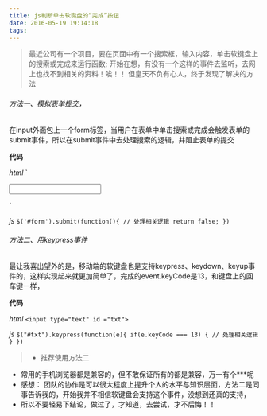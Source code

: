 ```yaml
---
title: js判断单击软键盘的“完成”按钮
date: 2016-05-19 19:14:18
tags:
---
```

> 最近公司有一个项目，要在页面中有一个搜索框，输入内容，单击软键盘上的搜索或完成来运行函数; 开始在想，有没有一个这样的事件去监听，去网上也找不到相关的资料！唉！！
但皇天不负有心人，终于发现了解决的方法

###### 方法一、模拟表单提交，

在input外面包上一个form标签，当用户在表单中单击搜索或完成会触发表单的submit事件，所以在submit事件中去处理搜索的逻辑，并阻止表单的提交

**代码**

*html*
`<form action="" id="form">
  <input type="text">
</form>`

*js*
`$('#form').submit(function(){
  // 处理相关逻辑
  return false;
})`

###### 方法二、用keypress事件

最让我喜出望外的是，移动端的软键盘也是支持keypress、keydown、keyup事件的，这样实现起来就更加简单了，完成的event.keyCode是13，和键盘上的回车键一样，

**代码**

*html*
`<input type="text" id ="txt">`

*js*
`$("#txt").keypress(function(e){
  if(e.keyCode === 13) {
    // 处理相关逻辑
  }
})`


> - 推荐使用方法二
- 常用的手机浏览器都是兼容的，但不敢保证所有的都是兼容，万一有个***呢
- 感想： 团队的协作是可以很大程度上提升个人的水平与知识层面，方法二是同事告诉我的，开始我并不相信软键盘会支持这个事件，没想到还真的支持，
- 所以不要轻易下结论，做过了，才知道，去尝试，才不后悔！！